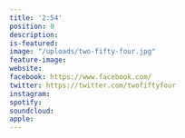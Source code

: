 ```yaml
---
title: '2:54'
position: 0
description: 
is-featured: 
image: "/uploads/two-fifty-four.jpg"
feature-image: 
website: 
facebook: https://www.facebook.com/
twitter: https://twitter.com/twofiftyfour
instagram: 
spotify: 
soundcloud: 
apple: 
---
```



